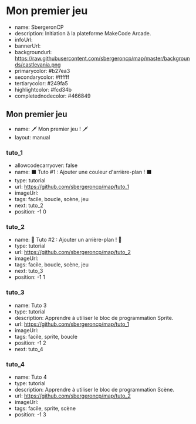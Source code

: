# Mon premier jeu
* name: SbergeronCP
* description: Initiation à la plateforme MakeCode Arcade.
* infoUrl: 
* bannerUrl: 
* backgroundurl: https://raw.githubusercontent.com/sbergeroncp/map/master/backgrounds/castlevania.png
* primarycolor: #b27ea3
* secondarycolor: #ffffff
* tertiarycolor: #249fa5
* highlightcolor: #fcd34b
* completednodecolor: #466849


## Mon premier jeu
* name: 🗡️ Mon premier jeu ! 🗡️
* layout: manual

### tuto_1
* allowcodecarryover: false
* name: ⬛ Tuto #1 : Ajouter une couleur d'arrière-plan ! ⬛
* type: tutorial 
* url: https://github.com/sbergeroncp/map/tuto_1
* imageUrl: 
* tags: facile, boucle, scène, jeu
* next: tuto_2
* position: -1 0 

### tuto_2
* name: 🏰 Tuto #2 : Ajouter un arrière-plan ! 🏰
* type: tutorial
* url: https://github.com/sbergeroncp/map/tuto_2
* imageUrl: 
* tags: facile, boucle, scène, jeu
* next: tuto_3
* position: -1 1

### tuto_3
* name: Tuto 3
* type: tutorial
* description: Apprendre à utiliser le bloc de programmation Sprite.
* url: https://github.com/sbergeroncp/map/tuto_1
* imageUrl: 
* tags: facile, sprite, boucle
* position: -1 2
* next: tuto_4

### tuto_4
* name: Tuto 4
* type: tutorial
* description: Apprendre à utiliser le bloc de programmation Scène.
* url: https://github.com/sbergeroncp/map/tuto_2
* imageUrl: 
* tags: facile, sprite, scène
* position: -1 3
